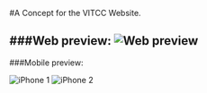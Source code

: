 #A Concept for the VITCC Website.

###Web preview: 
![Web preview](https://lh6.googleusercontent.com/EMFjDXoN-dLr1U3EN7SaMwnGDlB4JWEO67XO82TDLzsj6SQxwO40ahUD6dbPRerNQekLt6rfFR3Jub8=w1366-h613)
---
###Mobile preview:

![iPhone 1](https://lh4.googleusercontent.com/9tOmMuuvdNvyPxibqaU7VicpoF8wwV0KjbRlftLp2HSFIGVMdjvjfZac93QGLHfzJXqNtJPrCvSYpWo=w1366-h613)
![iPhone 2](https://lh4.googleusercontent.com/00uDqsNAtwgBhM13xjKYAokxDfx9Mv11A0jeBC12plSvZ2f4QblGkU9eaXd1ettwUVOoXyfDZoMn2Fc=w1366-h613)

